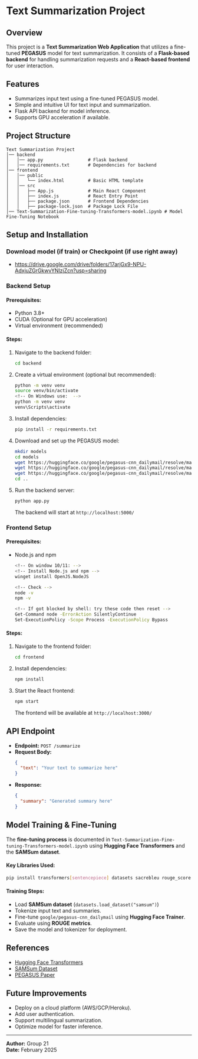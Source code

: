 # Text Summarization Project

## Overview
This project is a **Text Summarization Web Application** that utilizes a fine-tuned **PEGASUS** model for text summarization. It consists of a **Flask-based backend** for handling summarization requests and a **React-based frontend** for user interaction.

## Features
- Summarizes input text using a fine-tuned PEGASUS model.
- Simple and intuitive UI for text input and summarization.
- Flask API backend for model inference.
- Supports GPU acceleration if available.

## Project Structure
```
Text Summarization Project
│── backend
│   │── app.py                 # Flask backend
│   │── requirements.txt       # Dependencies for backend
│── frontend
│   │── public
│   │   └── index.html         # Basic HTML template
│   │── src
│   │   ├── App.js             # Main React Component
│   │   ├── index.js           # React Entry Point
│   │   ├── package.json       # Frontend Dependencies
│   │   ├── package-lock.json  # Package Lock File
│── Text-Summarization-Fine-tuning-Transformers-model.ipynb # Model Fine-Tuning Notebook
```

## Setup and Installation

### Download model (if train) or Checkpoint (if use right away) 
- https://drive.google.com/drive/folders/17arjGx9-NPU-AdxjuZGrGkwvYNlzjZcn?usp=sharing

### Backend Setup
#### Prerequisites:
- Python 3.8+
- CUDA (Optional for GPU acceleration)
- Virtual environment (recommended)

#### Steps:
1. Navigate to the backend folder:
   ```sh
   cd backend
   ```
2. Create a virtual environment (optional but recommended):
   ```sh
   python -m venv venv
   source venv/bin/activate  
   <!-- On Windows use:  -->
   python -m venv venv
   venv\Scripts\activate
   ```
3. Install dependencies:
   ```sh
   pip install -r requirements.txt
   ```
4. Download and set up the PEGASUS model:
   ```sh
   mkdir models
   cd models
   wget https://huggingface.co/google/pegasus-cnn_dailymail/resolve/main/pytorch_model.bin
   wget https://huggingface.co/google/pegasus-cnn_dailymail/resolve/main/config.json
   wget https://huggingface.co/google/pegasus-cnn_dailymail/resolve/main/spiece.model
   cd ..
   ```
5. Run the backend server:
   ```sh
   python app.py
   ```
   The backend will start at `http://localhost:5000/`

### Frontend Setup
#### Prerequisites:
- Node.js and npm
   ```sh
   <!-- On window 10/11: -->
   <!-- Install Node.js and npm -->
   winget install OpenJS.NodeJS

   <!-- Check -->
   node -v
   npm -v

   <!-- If got blocked by shell: try these code then reset -->
   Get-Command node -ErrorAction SilentlyContinue
   Set-ExecutionPolicy -Scope Process -ExecutionPolicy Bypass
   ```

#### Steps:
1. Navigate to the frontend folder:
   ```sh
   cd frontend
   ```
2. Install dependencies:
   ```sh
   npm install
   ```
3. Start the React frontend:
   ```sh
   npm start
   ```
   The frontend will be available at `http://localhost:3000/`

## API Endpoint
- **Endpoint:** `POST /summarize`
- **Request Body:**
  ```json
  {
    "text": "Your text to summarize here"
  }
  ```
- **Response:**
  ```json
  {
    "summary": "Generated summary here"
  }
  ```

## Model Training & Fine-Tuning
The **fine-tuning process** is documented in `Text-Summarization-Fine-tuning-Transformers-model.ipynb` using **Hugging Face Transformers** and the **SAMSum dataset**.

#### Key Libraries Used:
```sh
pip install transformers[sentencepiece] datasets sacrebleu rouge_score py7zr
```

#### Training Steps:
- Load **SAMSum dataset** (`datasets.load_dataset("samsum")`)
- Tokenize input text and summaries.
- Fine-tune `google/pegasus-cnn_dailymail` using **Hugging Face Trainer**.
- Evaluate using **ROUGE metrics**.
- Save the model and tokenizer for deployment.

## References
- [Hugging Face Transformers](https://huggingface.co/transformers/)
- [SAMSum Dataset](https://huggingface.co/datasets/samsum)
- [PEGASUS Paper](https://arxiv.org/abs/1912.08777)

## Future Improvements
- Deploy on a cloud platform (AWS/GCP/Heroku).
- Add user authentication.
- Support multilingual summarization.
- Optimize model for faster inference.

---
**Author:** Group 21  
**Date:** February 2025

